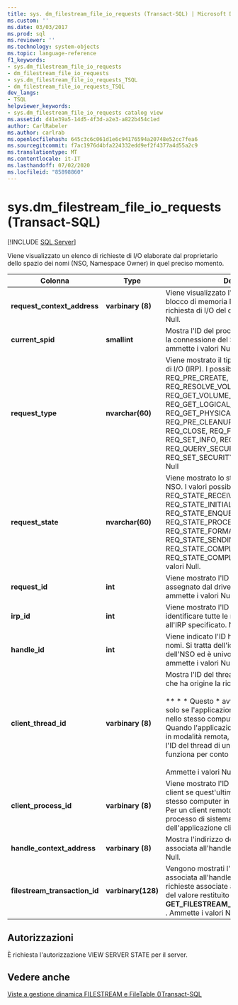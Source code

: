 ```yaml
---
title: sys. dm_filestream_file_io_requests (Transact-SQL) | Microsoft Docs
ms.custom: ''
ms.date: 03/03/2017
ms.prod: sql
ms.reviewer: ''
ms.technology: system-objects
ms.topic: language-reference
f1_keywords:
- sys.dm_filestream_file_io_requests
- dm_filestream_file_io_requests
- sys.dm_filestream_file_io_requests_TSQL
- dm_filestream_file_io_requests_TSQL
dev_langs:
- TSQL
helpviewer_keywords:
- sys.dm_filestream_file_io_requests catalog view
ms.assetid: d41e39a5-14d5-4f3d-a2e3-a822b454c1ed
author: CarlRabeler
ms.author: carlrab
ms.openlocfilehash: 645c3c6c061d1e6c94176594a20748e52cc7fea6
ms.sourcegitcommit: f7ac1976d4bfa224332edd9ef2f4377a4d55a2c9
ms.translationtype: MT
ms.contentlocale: it-IT
ms.lasthandoff: 07/02/2020
ms.locfileid: "85898860"
---
```

# <a name="sysdm_filestream_file_io_requests-transact-sql"></a>sys.dm_filestream_file_io_requests (Transact-SQL)
[!INCLUDE [SQL Server](../../includes/applies-to-version/sqlserver.md)]

  Viene visualizzato un elenco di richieste di I/O elaborate dal proprietario dello spazio dei nomi (NSO, Namespace Owner) in quel preciso momento.  
  
|Colonna|Type|Description|  
|------------|----------|-----------------|  
|**request_context_address**|**varbinary (8)**|Viene visualizzato l'indirizzo interno del blocco di memoria NSO in cui è contenuta la richiesta di I/O del driver. Non ammette i valori Null.|  
|**current_spid**|**smallint**|Mostra l'ID del processo di sistema (SPID) per la connessione del SQL Server corrente. Non ammette i valori Null.|  
|**request_type**|**nvarchar(60)**|Viene mostrato il tipo di pacchetto di richiesta di I/O (IRP). I possibili tipi di richiesta sono REQ_PRE_CREATE, REQ_POST_CREATE, REQ_RESOLVE_VOLUME, REQ_GET_VOLUME_INFO, REQ_GET_LOGICAL_NAME, REQ_GET_PHYSICAL_NAME, REQ_PRE_CLEANUP, REQ_POST_CLEANUP, REQ_CLOSE, REQ_FSCTL, REQ_QUERY_INFO, REQ_SET_INFO, REQ_ENUM_DIRECTORY, REQ_QUERY_SECURITY e REQ_SET_SECURITY. Non ammette i valori Null|  
|**request_state**|**nvarchar(60)**|Viene mostrato lo stato della richiesta di I/O in NSO. I valori possibili sono REQ_STATE_RECEIVED, REQ_STATE_INITIALIZED, REQ_STATE_ENQUEUED, REQ_STATE_PROCESSING, REQ_STATE_FORMATTING_RESPONSE, REQ_STATE_SENDING_RESPONSE, REQ_STATE_COMPLETING e REQ_STATE_COMPLETED. Non ammette i valori Null.|  
|**request_id**|**int**|Viene mostrato l'ID univoco della richiesta assegnato dal driver a questa richiesta. Non ammette i valori Null.|  
|**irp_id**|**int**|Viene mostrato l'ID IRP univoco. È utile per identificare tutte le richieste di I/O correlate all'IRP specificato. Non ammette i valori Null.|  
|**handle_id**|**int**|Viene indicato l'ID handle dello spazio dei nomi. Si tratta dell'identificatore specifico dell'NSO ed è univoco in tutta l'istanza. Non ammette i valori Null.|  
|**client_thread_id**|**varbinary (8)**|Mostra l'ID del thread dell'applicazione client che ha origine la richiesta.<br /><br /> ** \* \* Questo \* avviso \* ** è significativo solo se l'applicazione client è in esecuzione nello stesso computer del SQL Server. Quando l'applicazione client è in esecuzione in modalità remota, il **client_thread_id** Mostra l'ID del thread di un processo di sistema che funziona per conto del client remoto.<br /><br /> Ammette i valori Null.|  
|**client_process_id**|**varbinary (8)**|Viene mostrato l'ID processo dell'applicazione client se quest'ultima è in esecuzione nello stesso computer in cui è installato SQL Server. Per un client remoto, viene mostrato l'ID processo di sistema in funzione a nome dell'applicazione client. Ammette i valori Null.|  
|**handle_context_address**|**varbinary (8)**|Mostra l'indirizzo della struttura NSO interna associata all'handle del client. Ammette i valori Null.|  
|**filestream_transaction_id**|**varbinary(128)**|Vengono mostrati l'ID della transazione associata all'handle specifico e tutte le richieste associate a questo handle. Si tratta del valore restituito dalla funzione **GET_FILESTREAM_TRANSACTION_CONTEXT** . Ammette i valori Null.|  
  
## <a name="permissions"></a>Autorizzazioni  
 È richiesta l'autorizzazione VIEW SERVER STATE per il server.  
  
## <a name="see-also"></a>Vedere anche  
 [Viste a gestione dinamica FILESTREAM e FileTable &#40;&#41;Transact-SQL](../../relational-databases/system-dynamic-management-views/filestream-and-filetable-dynamic-management-views-transact-sql.md)  
  
  
